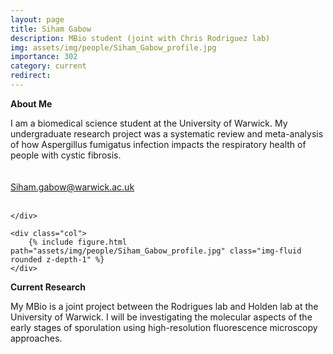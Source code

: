 ```yaml
---
layout: page
title: Siham Gabow
description: MBio student (joint with Chris Rodriguez lab)
img: assets/img/people/Siham_Gabow_profile.jpg
importance: 302
category: current
redirect: 
---
```

<div class="container">
  <div class="row">
    <div class="col">
<b>About Me</b>
<br>

I am a biomedical science student at the University of Warwick. My undergraduate research project was a systematic review and meta-analysis of how Aspergillus fumigatus infection impacts the respiratory health of people with cystic fibrosis.  
<br>
<br>
Siham.gabow@warwick.ac.uk
<br>
<br>

    </div>

    <div class="col">
        {% include figure.html path="assets/img/people/Siham_Gabow_profile.jpg" class="img-fluid rounded z-depth-1" %}
    </div>
  </div>
  <div class="row">

  <b>Current Research</b>

My MBio is a joint project between the Rodrigues lab and Holden lab at the University of Warwick. I will be investigating the molecular aspects of the early stages of sporulation using high-resolution fluorescence microscopy approaches.

 </div>
</div>